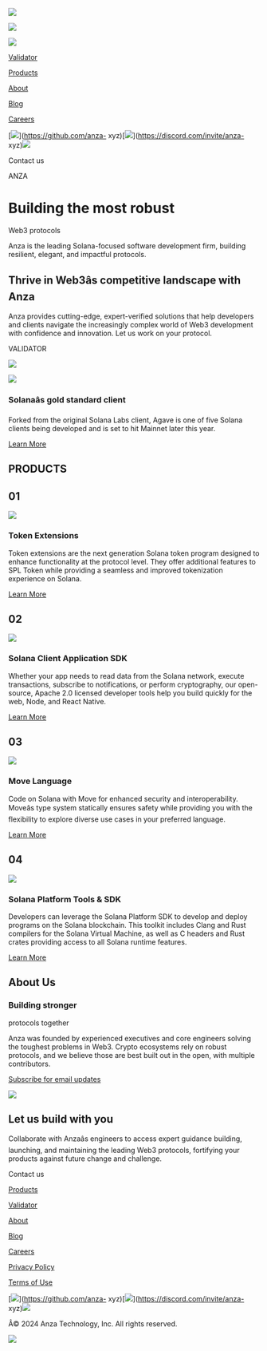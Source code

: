 ![](https://framerusercontent.com/images/Cn8W0w0U7WBezHB6C9w7WKoyc.jpg)

![](https://framerusercontent.com/images/q93jJSreCMoPhShI6UDZsFTqnxQ.jpg)

[![](https://framerusercontent.com/images/wbwBT8rnJauU8TAvgCeZ1bAGyY.svg)](./)

[Validator](./#validator)

[Products](./#products)

[About](./#about)

[Blog](./blog)

[Careers](https://apply.workable.com/anza-xyz/?lng=en)

[![](https://framerusercontent.com/images/OAGsclntMVAi6UQ1gaqHXOlCWRo.svg)](https://github.com/anza-
xyz)[![](https://framerusercontent.com/images/x9h6JMbm1igCpRMK2Bx9FauDwxg.svg)](https://discord.com/invite/anza-
xyz)[![](https://framerusercontent.com/images/IlSSjk0ZO40F3A2V8aTPlOyTygk.svg)](https://twitter.com/anza_xyz)

Contact us

ANZA

# Building the most robust  
Web3 protocols

Anza is the leading Solana-focused software development firm, building
resilient, elegant, and impactful protocols.

## Thrive in Web3âs competitive landscape with Anza

Anza provides cutting-edge, expert-verified solutions that help developers and
clients navigate the increasingly complex world of Web3 development with
confidence and innovation. Let us work on your protocol.

VALIDATOR

![](https://framerusercontent.com/images/6lWzWbddsdMuxfYG9QaSpOaUM.jpg)

![](https://framerusercontent.com/images/M9RSr5Kp88DMkIhFrTSIZ0iZIqQ.svg)

### Solanaâs gold standard client

Forked from the original Solana Labs client, Agave is one of five Solana
clients being developed and is set to hit Mainnet later this year.

[Learn More](https://github.com/anza-xyz/agave)

## PRODUCTS

## 01  
  

![](https://framerusercontent.com/images/kHEKUTx6ROrl6j9RSOXly0AjcU.png)

### Token Extensions

Token extensions are the next generation Solana token program designed to
enhance functionality at the protocol level. They offer additional features to
SPL Token while providing a seamless and improved tokenization experience on
Solana.

[Learn More](https://solana.com/solutions/token-extensions)

## 02

![](https://framerusercontent.com/images/D9nVUGhbajdc92frXtK6ppNOMAw.png)

### Solana Client Application SDK

Whether your app needs to read data from the Solana network, execute
transactions, subscribe to notifications, or perform cryptography, our open-
source, Apache 2.0 licensed developer tools help you build quickly for the
web, Node, and React Native.

[Learn More](https://github.com/anza-xyz/solana-web3.js)

## 03

![](https://framerusercontent.com/images/UdvKfz2SokLOoyJLL83DV8nGnk.png)

### Move Language

Code on Solana with Move for enhanced security and interoperability. Moveâs
type system statically ensures safety while providing you with the flexibility
to explore diverse use cases in your preferred language.

[Learn More](https://github.com/anza-xyz/move)

## 04

![](https://framerusercontent.com/images/WcJxG73kKoLBx064TRC6fReSok.png)

### Solana Platform Tools & SDK

Developers can leverage the Solana Platform SDK to develop and deploy programs
on the Solana blockchain. This toolkit includes Clang and Rust compilers for
the Solana Virtual Machine, as well as C headers and Rust crates providing
access to all Solana runtime features.

[Learn More](https://github.com/anza-xyz/platform-tools)

## About Us

### Building stronger  
protocols together

Anza was founded by experienced executives and core engineers solving the
toughest problems in Web3. Crypto ecosystems rely on robust protocols, and we
believe those are best built out in the open, with multiple contributors.

[Subscribe for email updates](https://form.jotform.com/240256129208048)

![](https://framerusercontent.com/images/6lWzWbddsdMuxfYG9QaSpOaUM.jpg)

## Let us build with you

Collaborate with Anzaâs engineers to access expert guidance building,
launching, and maintaining the leading Web3 protocols, fortifying your
products against future change and challenge.

Contact us

[Products](./#products)

[Validator](./#validator)

[About](./#about)

[Blog](./blog)

[Careers](https://apply.workable.com/anza-xyz/)

[Privacy Policy](./privacy)

[Terms of Use](./termsofuse)

[![](https://framerusercontent.com/images/OAGsclntMVAi6UQ1gaqHXOlCWRo.svg)](https://github.com/anza-
xyz)[![](https://framerusercontent.com/images/x9h6JMbm1igCpRMK2Bx9FauDwxg.svg)](https://discord.com/invite/anza-
xyz)[![](https://framerusercontent.com/images/IlSSjk0ZO40F3A2V8aTPlOyTygk.svg)](https://twitter.com/anza_xyz)

Â© 2024 Anza Technology, Inc. All rights reserved.

![](https://framerusercontent.com/images/QSayUQHyUFcMHbZZbTlffBvd0Hg.svg)

